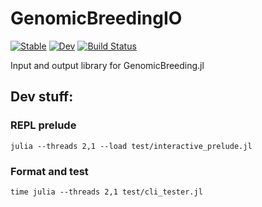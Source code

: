 # GenomicBreedingIO

[![Stable](https://img.shields.io/badge/docs-stable-blue.svg)](https://genomicbreeding.github.io/GenomicBreedingIO.jl/stable/)
[![Dev](https://img.shields.io/badge/docs-dev-blue.svg)](https://genomicbreeding.github.io/GenomicBreedingIO.jl/dev/)
[![Build Status](https://github.com/GenomicBreeding/GenomicBreedingIO.jl/actions/workflows/CI.yml/badge.svg?branch=main)](https://github.com/GenomicBreeding/GenomicBreedingIO.jl/actions/workflows/CI.yml?query=branch%3Amain)

Input and output library for GenomicBreeding.jl

## Dev stuff:

### REPL prelude

```shell
julia --threads 2,1 --load test/interactive_prelude.jl
```

### Format and test

```shell
time julia --threads 2,1 test/cli_tester.jl
```
